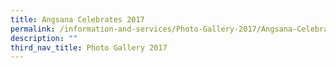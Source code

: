 ```yaml
---
title: Angsana Celebrates 2017
permalink: /information-and-services/Photo-Gallery-2017/Angsana-Celebrates-2017/permalink
description: ""
third_nav_title: Photo Gallery 2017
---
```

